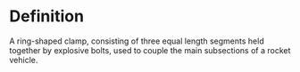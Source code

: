 # Definition

A ring-shaped clamp, consisting of three equal length segments held
together by explosive bolts, used to couple the main subsections of a
rocket vehicle.
